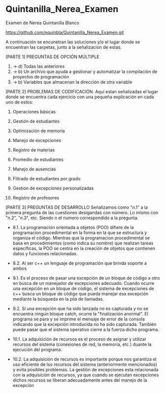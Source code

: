 # Quintanilla_Nerea_Examen
Examen de Nerea Quintanilla Blanco

https://github.com/nquinbla/Quintanilla_Nerea_Examen.git

A continuación se encunetran las soluciones y/o el lugar donde se encuentran las carpetas, junto a la señalizacion de estas. 


[PARTE 1] PREGUNTAS DE OPCIÓN MÚLTIPLE
1) -> d) Todas las anteriores
2) -> b) Un archivo que ayuda a gestionar y automatizar la compilación de proyectos de programación
3) -> b) Variables que almacenan la dirección de otra variable

[PARTE 2] PROBLEMAS DE CODIFICACIÓN. Aquí estan señalizadas el lugar donde se encuentra cada ejercicio con una pequeña explicación en cada uno de estos:

1. Operaciones básicas

2. Gestión de estudiantes

3. Optimización de memoria

4. Manejo de excepciones

5. Registro de materias

6. Promedio de estudiantes

7. Manejo de ausencias

8. Filtrado de estudiantes por grado

9. Gestion de excepciones personalizadas

10. Registro de profesores



[PARTE 3] PREGUNTAS DE DESARROLLO
Señalizamos como "n.1" a la primera pregunta de las cuestiones desigandas con número. Lo mismo con "n.2", "n.3", etc. Siendo n el numero correspondido a la pregunta.

* 8.1. La programación orientada a objetos (POO) difiere de la programacion procedimental en la forma en la que se estructura y organiza el código. Mientras que la programacion procedimental se basa en procedimientos (como indica su nombre) que realizan tareas específicas, la POO se centra en la creación de objetos que contienen datos y funciones relacionadas. 

* 8.2. Al ser c++ un lenguaje de programación que brinda soporte a ambos 


* 9.1. Es el proceso de pasar una excepción de un bloque de código a otro en busca de un manejador de excepciones adecuado. Cuando ocurre una excepción en un bloque de código, el sistema de excepciones de c++ busca un bloque de código que pueda manejar esa excepción mediante la búsqueda en la pila de llamadas.

* 9.2. Si una excepción que ha sido lanzada no es capturada y no se encuentra ningún bloque catch, ocurre la "finalización anormal". El programa se para y se imprime el mensaje de error de la consola indicando que la excepción introducida no ha sido capturada. También puede pasar que el sistema operativo cierre a la fuerza dicho programa. 


* 10.1. La adquisición de recursos es el proceso de asignar y utilizar recursos del sistema (conexiones de red, la memoria, etc.) duante la ejecución del programa. 

* 10.2. La adquisición de recursos es importante porque nos garantiza el uso eficiente de lso recursos del sistema (anteriormente mencionados) y evita posibles problemas. La gestión de excepciones esta relacionada con la adquisición de recursos, ya que cuando se ejecutan excepciones dichos recursos se liberan adecuadamente antes del manejo de la excepción 

